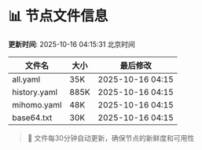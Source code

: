 # 📊 节点文件信息

**更新时间**: 2025-10-16 04:15:31 北京时间

| 文件名 | 大小 | 最后修改 |
|--------|------|----------|
| all.yaml | 35K | 2025-10-16 04:15 |
| history.yaml | 885K | 2025-10-16 04:15 |
| mihomo.yaml | 48K | 2025-10-16 04:15 |
| base64.txt | 30K | 2025-10-16 04:15 |

> 🔄 文件每30分钟自动更新，确保节点的新鲜度和可用性
